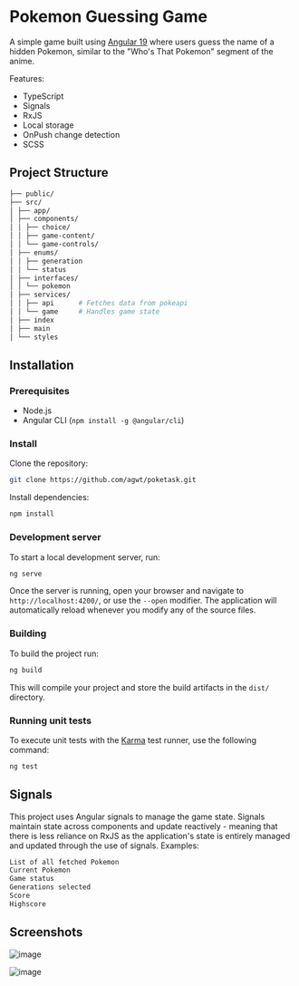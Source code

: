 # Pokemon Guessing Game 

A simple game built using [Angular 19](https://angular.io/) where users guess the name of a hidden Pokemon, similar to the "Who's That Pokemon" segment of the anime.

Features:
- TypeScript
- Signals
- RxJS
- Local storage
- OnPush change detection
- SCSS

## Project Structure
```bash
├── public/ 
├── src/ 
│ ├── app/ 
│ ├── components/ 
│ │ ├── choice/ 
│ │ ├── game-content/ 
│ │ └── game-controls/ 
│ ├── enums/ 
│ │ ├── generation
│ │ └── status
│ ├── interfaces/ 
│ │ └── pokemon
│ ├── services/ 
│ │ ├── api      # Fetches data from pokeapi
│ │ └── game     # Handles game state
│ ├── index
│ ├── main
│ └── styles
```

## Installation

### Prerequisites

- Node.js
- Angular CLI (`npm install -g @angular/cli`)

### Install

Clone the repository:

```bash
git clone https://github.com/agwt/poketask.git
```
Install dependencies:

```bash
npm install
```

### Development server

To start a local development server, run:

```bash
ng serve
```

Once the server is running, open your browser and navigate to `http://localhost:4200/`, or use the `--open` modifier. The application will automatically reload whenever you modify any of the source files.

### Building

To build the project run:

```bash
ng build
```

This will compile your project and store the build artifacts in the `dist/` directory.

### Running unit tests

To execute unit tests with the [Karma](https://karma-runner.github.io) test runner, use the following command:

```bash
ng test
```

## Signals
This project uses Angular signals to manage the game state. Signals maintain state across components and update reactively - meaning that there is less reliance on RxJS as the application's state is entirely managed and updated through the use of signals.
Examples:
```bash
List of all fetched Pokemon
Current Pokemon
Game status
Generations selected
Score
Highscore
```

## Screenshots

![image](https://github.com/user-attachments/assets/ca2df0f5-ceab-4da2-b320-e97d2166ab96)

![image](https://github.com/user-attachments/assets/7ae7a7a3-cabe-49ad-9f20-f89a806e09e1)


